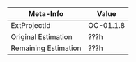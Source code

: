 
Meta-Info | Value
-- | --
ExtProjectId | OC-01.1.8
Original Estimation | ???h
Remaining Estimation | ???h

